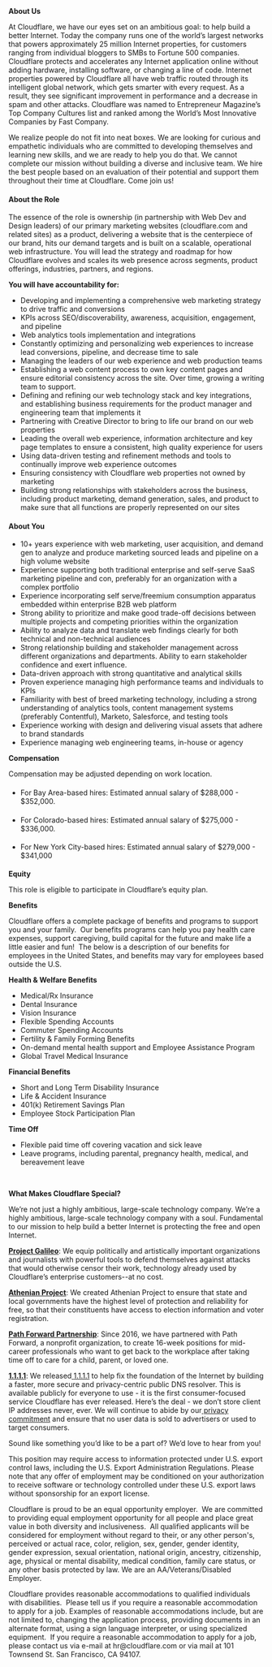 <div class="content-intro">
	<div><strong>About Us</strong></div>
	<div>
		<p><span style="font-weight: 400;">At Cloudflare, we have our eyes set on an ambitious goal: to help build a better Internet. Today the company runs one of the world’s largest networks that powers approximately 25 million Internet properties, for customers ranging from individual bloggers to SMBs to Fortune 500 companies. Cloudflare protects and accelerates any Internet application online without adding hardware, installing software, or changing a line of code. Internet properties powered by Cloudflare all have web traffic routed through its intelligent global network, which gets smarter with every request. As a result, they see significant improvement in performance and a decrease in spam and other attacks. Cloudflare was named to Entrepreneur Magazine’s Top Company Cultures list and ranked among the World’s Most Innovative Companies by Fast Company.</span><span style="font-weight: 400;">&nbsp;</span></p>
		<p><span style="font-weight: 400;">We realize people do not fit into neat boxes. We are looking for curious and empathetic individuals who are committed to developing themselves and learning new skills, and we are ready to help you do that. We cannot complete our mission without building a diverse and inclusive team. We hire the best people based on an evaluation of their potential and support them throughout their time at Cloudflare. Come join us!&nbsp;</span></p>
	</div>
</div>
<h4><strong>About the Role&nbsp;</strong></h4>
<p><span style="font-weight: 400;">The essence of the role is ownership (in partnership with Web Dev and Design leaders) of our primary marketing websites (cloudflare.com and related sites) as a product, delivering a website that is the centerpiece of our brand, hits our demand targets and is built on a scalable, operational web infrastructure. You will lead the strategy and roadmap for how Cloudflare evolves and scales its web presence across segments, product offerings, industries, partners, and regions.&nbsp;</span></p>
<p><strong>You will have accountability for:&nbsp;</strong></p>
<ul>
	<li style="font-weight: 400;"><span style="font-weight: 400;">Developing and implementing a comprehensive web marketing strategy to drive traffic and conversions</span></li>
	<li style="font-weight: 400;"><span style="font-weight: 400;">KPIs across SEO/discoverability, awareness, acquisition, engagement, and pipeline</span></li>
	<li style="font-weight: 400;"><span style="font-weight: 400;">Web analytics tools implementation and integrations</span></li>
	<li style="font-weight: 400;"><span style="font-weight: 400;">Constantly optimizing and personalizing web experiences to increase lead conversions, pipeline, and decrease time to sale</span></li>
	<li style="font-weight: 400;"><span style="font-weight: 400;">Managing the leaders of our web experience and web production teams</span></li>
	<li style="font-weight: 400;"><span style="font-weight: 400;">Establishing a web content process to own key content pages and ensure editorial consistency across the site. Over time, growing a writing team to support.</span></li>
	<li style="font-weight: 400;"><span style="font-weight: 400;">Defining and refining our web technology stack and key integrations, and establishing business requirements for the product manager and engineering team that implements it</span></li>
	<li style="font-weight: 400;"><span style="font-weight: 400;">Partnering with Creative Director to bring to life our brand on our web properties</span></li>
	<li style="font-weight: 400;"><span style="font-weight: 400;">Leading the overall web experience, information architecture and key page templates to ensure a consistent, high quality experience for users</span></li>
	<li style="font-weight: 400;"><span style="font-weight: 400;">Using data-driven testing and refinement methods and tools to continually improve web experience outcomes</span></li>
	<li style="font-weight: 400;"><span style="font-weight: 400;">Ensuring consistency with Cloudflare web properties not owned by marketing</span></li>
	<li style="font-weight: 400;"><span style="font-weight: 400;">Building strong relationships with stakeholders across the business, including product marketing, demand generation, sales, and product to make sure that all functions are properly represented on our sites</span></li>
</ul>
<h4><strong>About You</strong></h4>
<ul>
	<li style="font-weight: 400;"><span style="font-weight: 400;">10+ years experience with web marketing, user acquisition, and demand gen to analyze and produce marketing sourced leads and pipeline on a high volume website</span></li>
	<li style="font-weight: 400;"><span style="font-weight: 400;">Experience supporting both traditional enterprise and self-serve SaaS marketing pipeline and con, preferably for an organization with a complex portfolio</span></li>
	<li style="font-weight: 400;"><span style="font-weight: 400;">Experience incorporating self serve/freemium consumption apparatus embedded within enterprise B2B web platform</span></li>
	<li style="font-weight: 400;"><span style="font-weight: 400;">Strong ability to prioritize and make good trade-off decisions between multiple projects and competing priorities within the organization</span></li>
	<li style="font-weight: 400;"><span style="font-weight: 400;">Ability to analyze data and translate web findings clearly for both technical and non-technical audiences</span></li>
	<li style="font-weight: 400;"><span style="font-weight: 400;">Strong relationship building and stakeholder management across different organizations and departments. Ability to earn stakeholder confidence and exert influence.</span></li>
	<li style="font-weight: 400;"><span style="font-weight: 400;">Data-driven approach with strong quantitative and analytical skills</span></li>
	<li style="font-weight: 400;"><span style="font-weight: 400;">Proven experience managing high performance teams and individuals to KPIs</span></li>
	<li style="font-weight: 400;"><span style="font-weight: 400;">Familiarity with best of breed marketing technology, including a strong understanding of analytics tools, content management systems (preferably Contentful), Marketo, Salesforce, and testing tools</span></li>
	<li style="font-weight: 400;"><span style="font-weight: 400;">Experience working with design and delivering visual assets that adhere to brand standards</span></li>
	<li style="font-weight: 400;"><span style="font-weight: 400;">Experience managing web engineering teams, in-house or agency</span></li>
</ul>
<p><strong>Compensation</strong></p>
<p><span style="font-weight: 400;">Compensation may be adjusted depending on work location.</span></p>
<ul>
	<li style="font-weight: 400;">
		<h4><span style="font-weight: 400;">For Bay Area-based hires: Estimated annual salary of $288,000 - $352,000.</span></h4>
	</li>
	<li style="font-weight: 400;">
		<h4><span style="font-weight: 400;">For Colorado-based hires: Estimated annual salary of $275,000 - $336,000.</span></h4>
	</li>
	<li style="font-weight: 400;">
		<h4><span style="font-weight: 400;">For New York City-based hires: Estimated annual salary of $279,000 - $341,000</span></h4>
	</li>
</ul>
<p><strong>Equity</strong></p>
<p><span style="font-weight: 400;">This role is eligible to participate in Cloudflare’s equity plan.</span></p>
<p><strong>Benefits</strong></p>
<p><span style="font-weight: 400;">Cloudflare offers a complete package of benefits and programs to support you and your family.&nbsp; Our benefits programs can help you pay health care expenses, support caregiving, build capital for the future and make life a little easier and fun!&nbsp; The below is a description of our benefits for employees in the United States, and benefits may vary for employees based outside the U.S.</span></p>
<p><strong>Health &amp; Welfare Benefits</strong></p>
<ul>
	<li style="font-weight: 400;"><span style="font-weight: 400;">Medical/Rx Insurance</span></li>
	<li style="font-weight: 400;"><span style="font-weight: 400;">Dental Insurance</span></li>
	<li style="font-weight: 400;"><span style="font-weight: 400;">Vision Insurance</span></li>
	<li style="font-weight: 400;"><span style="font-weight: 400;">Flexible Spending Accounts</span></li>
	<li style="font-weight: 400;"><span style="font-weight: 400;">Commuter Spending Accounts</span></li>
	<li style="font-weight: 400;"><span style="font-weight: 400;">Fertility &amp; Family Forming Benefits</span></li>
	<li style="font-weight: 400;"><span style="font-weight: 400;">On-demand mental health support and Employee Assistance Program</span></li>
	<li style="font-weight: 400;"><span style="font-weight: 400;">Global Travel Medical Insurance</span></li>
</ul>
<p><strong>Financial Benefits</strong></p>
<ul>
	<li style="font-weight: 400;"><span style="font-weight: 400;">Short and Long Term Disability Insurance</span></li>
	<li style="font-weight: 400;"><span style="font-weight: 400;">Life &amp; Accident Insurance</span></li>
	<li style="font-weight: 400;"><span style="font-weight: 400;">401(k) Retirement Savings Plan</span></li>
	<li style="font-weight: 400;"><span style="font-weight: 400;">Employee Stock Participation Plan</span></li>
</ul>
<p><strong>Time Off</strong></p>
<ul>
	<li style="font-weight: 400;"><span style="font-weight: 400;">Flexible paid time off covering vacation and sick leave</span></li>
	<li style="font-weight: 400;"><span style="font-weight: 400;">Leave programs, including parental, pregnancy health, medical, and bereavement leave</span></li>
</ul>
<p><span style="font-weight: 400;">&nbsp;</span></p>
<div class="content-conclusion">
	<p><strong>What Makes Cloudflare Special?</strong></p>
	<p><span style="font-weight: 400;">We’re not just a highly ambitious, large-scale technology company. We’re a highly ambitious, large-scale technology company with a soul. Fundamental to our mission to help build a better Internet is protecting the free and open Internet.</span></p>
	<p><a href="https://blog.cloudflare.com/protecting-free-expression-online/"><strong>Project Galileo</strong></a><span style="font-weight: 400;">: We equip politically and artistically important organizations and journalists with powerful tools to defend themselves against attacks that would otherwise censor their work, technology already used by Cloudflare’s enterprise customers--at no cost.</span></p>
	<p><strong><a href="https://www.cloudflare.com/athenian/">Athenian Project</a></strong><span style="font-weight: 400;">: We created Athenian Project to ensure that state and local governments have the highest level of protection and reliability for free, so that their constituents have access to election information and voter registration.</span></p>
	<p><a href="https://blog.cloudflare.com/tag/path-forward/"><strong>Path Forward Partnership</strong></a><span style="font-weight: 400;">: Since 2016, we have partnered with Path Forward, a nonprofit organization, to create 16-week positions for mid-career professionals who want to get back to the workplace after taking time off to care for a child, parent, or loved one.</span></p>
	<p><a href="https://1.1.1.1/"><strong>1.1.1.1</strong></a><span style="font-weight: 400;">: We released</span><a href="https://1.1.1.1/"> <span style="font-weight: 400;">1.1.1.1</span></a><span style="font-weight: 400;"> to help fix the foundation of the Internet by building a faster, more secure and privacy-centric public DNS resolver. This is available publicly for everyone to use - it is the first consumer-focused service Cloudflare has ever released. Here’s the deal - we don’t store client IP addresses never, ever. We will continue to abide by our</span><a href="https://developers.cloudflare.com/1.1.1.1/privacy/public-dns-resolver"> privacy commitment</a><span style="font-weight: 400;"> and ensure that no user data is sold to advertisers or used to target consumers.</span></p>
	<p><span style="font-weight: 400;">Sound like something you’d like to be a part of? We’d love to hear from you!</span></p>
	<p><span style="font-weight: 400;">This position may require access to information protected under U.S. export control laws, including the U.S. Export Administration Regulations. Please note that any offer of employment may be conditioned on your authorization to receive software or technology controlled under these U.S. export laws without sponsorship for an export license.</span></p>
	<p><span style="font-weight: 400;">Cloudflare is proud to be an equal opportunity employer. &nbsp;We are committed to providing equal employment opportunity for all people and place great value in both diversity and inclusiveness. &nbsp;All qualified applicants will be considered for employment without regard to their, or any other person's, perceived or actual</span> <span style="font-weight: 400;">race, color, religion, sex, gender, gender identity, gender expression, sexual orientation, national origin, ancestry, citizenship, age, physical or mental disability, medical condition, family care status, or any other basis protected by law. </span><span style="font-weight: 400;">We are an AA/Veterans/Disabled Employer.</span></p>
	<p><span style="font-weight: 400;">Cloudflare provides reasonable accommodations to qualified individuals with disabilities. &nbsp;Please tell us if you require a reasonable accommodation to apply for a job. Examples of reasonable accommodations include, but are not limited to, changing the application process, providing documents in an alternate format, using a sign language interpreter, or using specialized equipment. &nbsp;If you require a reasonable accommodation to apply for a job, please contact us via e-mail at </span><span style="font-weight: 400;">hr@cloudflare.com</span><span style="font-weight: 400;"> or via mail at 101 Townsend St. San Francisco, CA 94107.</span></p>
</div>